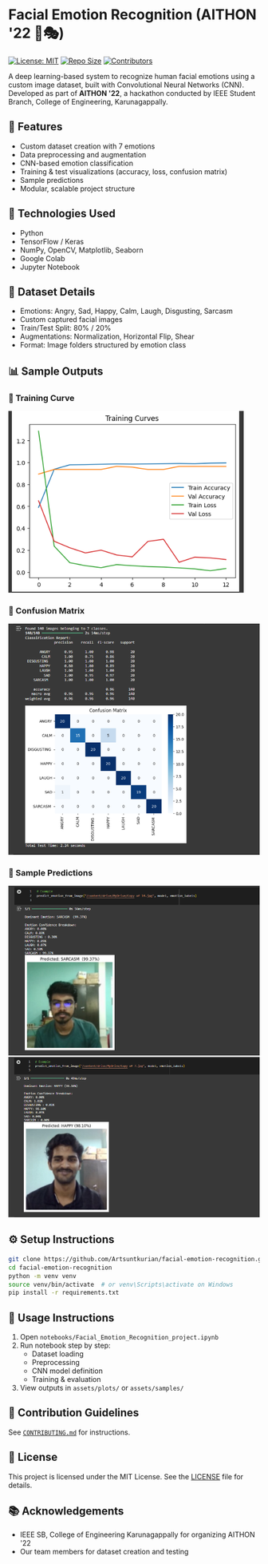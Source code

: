 # Facial Emotion Recognition (AITHON '22 🧠🎭)

[![License: MIT](https://img.shields.io/badge/License-MIT-yellow.svg)](LICENSE)
[![Repo Size](https://img.shields.io/github/repo-size/Artsuntkurian/Facial-Emotion-Recognition-project-)](https://github.com/Artsuntkurian/Facial-Emotion-Recognition-project-)
[![Contributors](https://img.shields.io/github/contributors/Artsuntkurian/Facial-Emotion-Recognition-project-)](https://github.com/Artsuntkurian/Facial-Emotion-Recognition-project-)

A deep learning-based system to recognize human facial emotions using a custom image dataset, built with Convolutional Neural Networks (CNN). Developed as part of **AITHON '22**, a hackathon conducted by IEEE Student Branch, College of Engineering, Karunagappally.

## 📌 Features

- Custom dataset creation with 7 emotions
- Data preprocessing and augmentation
- CNN-based emotion classification
- Training & test visualizations (accuracy, loss, confusion matrix)
- Sample predictions
- Modular, scalable project structure

## 🚀 Technologies Used

- Python
- TensorFlow / Keras
- NumPy, OpenCV, Matplotlib, Seaborn
- Google Colab
- Jupyter Notebook

## 📂 Dataset Details

- Emotions: Angry, Sad, Happy, Calm, Laugh, Disgusting, Sarcasm
- Custom captured facial images
- Train/Test Split: 80% / 20%
- Augmentations: Normalization, Horizontal Flip, Shear
- Format: Image folders structured by emotion class

## 📊 Sample Outputs

### 🔹 Training Curve
![Training Curve](assets/plots/Training%20Curves.png)

### 🔹 Confusion Matrix
![Confusion Matrix](assets/plots/Confusion%20Matrix.png)

### 🔹 Sample Predictions
![Sample 1 - Test Data](assets/samples/sample_1_test_data.png)
![Sample 2 - Test Data](assets/samples/sample_2_test_data.png)

## ⚙️ Setup Instructions

```bash
git clone https://github.com/Artsuntkurian/facial-emotion-recognition.git
cd facial-emotion-recognition
python -m venv venv
source venv/bin/activate  # or venv\Scripts\activate on Windows
pip install -r requirements.txt
```

## 🧪 Usage Instructions

1. Open `notebooks/Facial_Emotion_Recognition_project.ipynb`
2. Run notebook step by step:
   - Dataset loading
   - Preprocessing
   - CNN model definition
   - Training & evaluation
3. View outputs in `assets/plots/` or `assets/samples/`

## 🤝 Contribution Guidelines

See [`CONTRIBUTING.md`](CONTRIBUTING.md) for instructions.

## 📄 License

This project is licensed under the MIT License. See the [LICENSE](LICENSE) file for details.

## 📚 Acknowledgements

- IEEE SB, College of Engineering Karunagappally for organizing AITHON '22
- Our team members for dataset creation and testing
